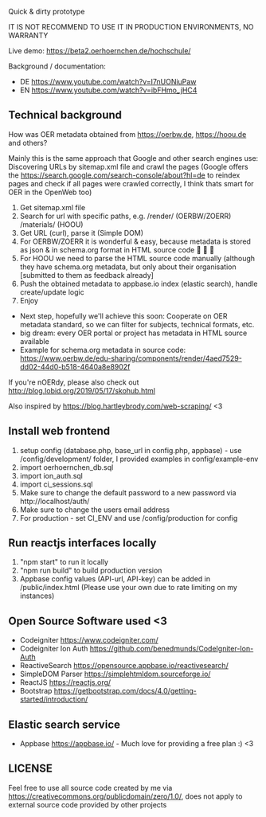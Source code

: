 Quick & dirty prototype

IT IS NOT RECOMMEND TO USE IT IN PRODUCTION ENVIRONMENTS, NO WARRANTY

Live demo: https://beta2.oerhoernchen.de/hochschule/

Background / documentation:

- DE https://www.youtube.com/watch?v=I7nUONiuPaw
- EN https://www.youtube.com/watch?v=ibFHmo_jHC4

## Technical background

How was OER metadata obtained from https://oerbw.de, https://hoou.de and others?

Mainly this is the same approach that Google and other search engines use: Discovering URLs by sitemap.xml file and crawl the pages (Google offers the https://search.google.com/search-console/about?hl=de to reindex pages and check if all pages were crawled correctly, I think thats smart for OER in the OpenWeb too)

1. Get sitemap.xml file
2. Search for url with specific paths, e.g. /render/ (OERBW/ZOERR) /materials/ (HOOU)
3. Get URL (curl), parse it (Simple DOM)
4. For OERBW/ZOERR it is wonderful & easy, because metadata is stored as json & in schema.org format in HTML source code :raised_hands: :raised_hands: :raised_hands:
5. For HOOU we need to parse the HTML source code manually (although they have schema.org metadata, but only about their organisation \[submitted to them as feedback already\]
6. Push the obtained metadata to appbase.io index (elastic search), handle create/update logic
7. Enjoy

- Next step, hopefully we'll achieve this soon: Cooperate on OER metadata standard, so we can filter for subjects, technical formats, etc.
- big dream: every OER portal or project has metadata in HTML source available
- Example for schema.org metadata in source code: https://www.oerbw.de/edu-sharing/components/render/4aed7529-dd02-44d0-b518-4640a8e8902f

If you're nOERdy, please also check out http://blog.lobid.org/2019/05/17/skohub.html

Also inspired by https://blog.hartleybrody.com/web-scraping/ <3

## Install web frontend

1. setup config (database.php, base_url in config.php, appbase) - use /config/development/ folder, I provided examples in config/example-env
2. import oerhoernchen_db.sql
3. import ion_auth.sql
4. import ci_sessions.sql
4. Make sure to change the default password to a new password via http://localhost/auth/
5. Make sure to change the users email address
6. For production - set CI_ENV and use /config/production for config

## Run reactjs interfaces locally

1. "npm start" to run it locally
2. "npm run build" to build production version
3. Appbase config values (API-url, API-key) can be added in /public/index.html (Please use your own due to rate limiting on my instances)

## Open Source Software used <3

- Codeigniter https://www.codeigniter.com/
- Codeigniter Ion Auth https://github.com/benedmunds/CodeIgniter-Ion-Auth
- ReactiveSearch https://opensource.appbase.io/reactivesearch/
- SimpleDOM Parser https://simplehtmldom.sourceforge.io/
- ReactJS https://reactjs.org/
- Bootstrap https://getbootstrap.com/docs/4.0/getting-started/introduction/

## Elastic search service

- Appbase https://appbase.io/ - Much love for providing a free plan :) <3

## LICENSE

Feel free to use all source code created by me via https://creativecommons.org/publicdomain/zero/1.0/, does not apply to external source code provided by other projects
